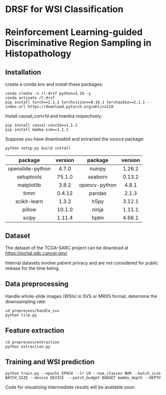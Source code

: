 # DRSF for WSI Classification
# Reinforcement Learning-guided Discriminative Region Sampling in Histopathology
## Installation
create a conda env and install these packages:
```
conda create -n rl-drsf python=3.10 -y
conda activate rl-drsf
pip install torch==2.1.1 torchvision==0.16.1 torchaudio==2.1.1 --index-url https://download.pytorch.org/whl/cu118
```
Install causal_conv1d and mamba respectively:
```
pip install causal-conv1d==1.1.1
pip install mamba-ssm==1.1.1
```
Suppose you have downloaded and extracted the source package:
```
python setup.py build install
```
| package | version | package | version |
|:------------:|:------------:|:------------:|:------------:|
| openslide-python |4.7.0 | numpy | 1.26.2 |
| setuptools | 75.1.0 | seaborn | 0.13.2 |
| matplotlib | 3.8.2 | opencv-python | 4.8.1 |
| timm | 0.4.12 | pandas | 2.1.3 | 
| scikit-learn | 1.3.2 | h5py | 3.12.1 |
| pillow | 10.1.0 | ninja | 1.11.1 |
| scipy |1.11.4 | tqdm | 4.66.1 |

## Dataset 
The dataset of the TCGA-SARC project can be download at <https://portal.gdc.cancer.gov/>.

Internal datasets involve patient privacy and are not considered for public release for the time being.

## Data preprocessing
Handle whole-slide images (WSIs) in SVS or MRXS format, determine the downsampling rate:
```
cd preprocess/handle_svs
python tile.py
```

## Feature extraction
```
cd preprocess/extraction
python extraction.py 
```

## Training and WSI prediction
```
python train.py --epochs EPOCH --lr LR --num_classes NUM --batch_size BATCH_SIZE --device DEVICE  --patch_budget BUDGET mamba_depth --DEPTH 
```
Code for visualizing intermediate results will be available soon.
